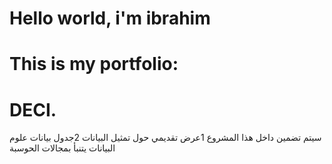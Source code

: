 # Hello world, i'm ibrahim
# This is my portfolio:
# DECI.
 سيتم تضمين داخل هذا المشروع 1عرض تقديمي حول تمثيل البيانات 2جدول بيانات علوم البيانات يتنبأ بمجالات الحوسبة 
